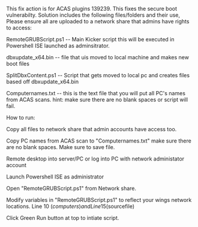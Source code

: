 This fix action is for ACAS plugins 139239. This fixes the secure boot vulnerabilty.
Solution includes the following files/folders and their use, Please ensure all are uploaded to a network share that admins have rights to access:

RemoteGRUBScript.ps1 -- Main Kicker script this will be executed in Powershell ISE launched as adminsitrator.

dbxupdate_x64.bin -- file that uis moved to local machine and makes new boot files

SplitDbxContent.ps1 -- Script that gets moved to local pc and creates files based off dbxupdate_x64.bin

Computernames.txt -- this is the text file that you will put all PC's names from ACAS scans. hint: make sure there are no blank spaces or script will fail.


How to run:

Copy all files to network share that admin accounts have access too.


Copy PC names from ACAS scan to "Computernames.txt" make sure there are no blank spaces. Make sure to save file.


Remote desktop into server/PC or log into PC with network administator account


Launch Powershell ISE as administrator


Open "RemoteGRUBScript.ps1" from Network share.


Modify variables in "RemoteGRUBScript.ps1" to reflect your wings network locations. Line 10 ($computers) and Line 15 ($sourcefile)


Click Green Run button at top to intiate script.


